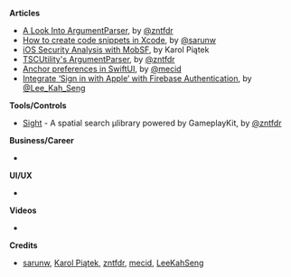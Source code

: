 
**Articles**

* [A Look Into ArgumentParser](https://www.fivestars.blog/code/a-look-into-argument-parser.html), by [@zntfdr](https://twitter.com/zntfdr)
* [How to create code snippets in Xcode](https://sarunw.com/posts/how-to-create-code-snippets-in-xcode/), by [@sarunw](https://twitter.com/sarunw)
* [iOS Security Analysis with MobSF](https://www.netguru.com/codestories/ios-security-analysis-with-mobsf), by Karol Piątek
* [TSCUtility's ArgumentParser](https://www.fivestars.blog/code/executables-argument-kind.html), by [@zntfdr](https://twitter.com/zntfdr)
* [Anchor preferences in SwiftUI](https://swiftwithmajid.com/2020/03/18/anchor-preferences-in-swiftui/), by [@mecid](https://twitter.com/mecid)
* [Integrate ‘Sign in with Apple’ with Firebase Authentication](https://swiftsenpai.com/development/sign-in-with-apple-firebase-auth/), by [@Lee_Kah_Seng](https://twitter.com/Lee_Kah_Seng)

**Tools/Controls**

* [Sight](https://github.com/zntfdr/Sight) - A spatial search μlibrary powered by GameplayKit, by [@zntfdr](https://twitter.com/zntfdr)

**Business/Career**

*

**UI/UX**

*

**Videos**

*

**Credits**

* [sarunw](https://github.com/sarunw), [Karol Piątek](https://github.com/karolpiateknet), [zntfdr](https://github.com/zntfdr), [mecid](https://github.com/mecid), [LeeKahSeng](https://github.com/LeeKahSeng)
